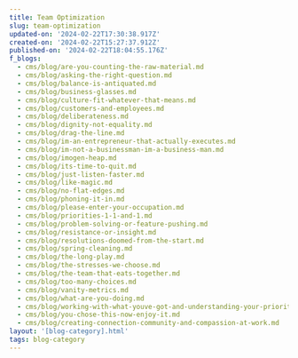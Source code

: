 ```yaml
---
title: Team Optimization
slug: team-optimization
updated-on: '2024-02-22T17:30:38.917Z'
created-on: '2024-02-22T15:27:37.912Z'
published-on: '2024-02-22T18:04:55.176Z'
f_blogs:
  - cms/blog/are-you-counting-the-raw-material.md
  - cms/blog/asking-the-right-question.md
  - cms/blog/balance-is-antiquated.md
  - cms/blog/business-glasses.md
  - cms/blog/culture-fit-whatever-that-means.md
  - cms/blog/customers-and-employees.md
  - cms/blog/deliberateness.md
  - cms/blog/dignity-not-equality.md
  - cms/blog/drag-the-line.md
  - cms/blog/im-an-entrepreneur-that-actually-executes.md
  - cms/blog/im-not-a-businessman-im-a-business-man.md
  - cms/blog/imogen-heap.md
  - cms/blog/its-time-to-quit.md
  - cms/blog/just-listen-faster.md
  - cms/blog/like-magic.md
  - cms/blog/no-flat-edges.md
  - cms/blog/phoning-it-in.md
  - cms/blog/please-enter-your-occupation.md
  - cms/blog/priorities-1-1-and-1.md
  - cms/blog/problem-solving-or-feature-pushing.md
  - cms/blog/resistance-or-insight.md
  - cms/blog/resolutions-doomed-from-the-start.md
  - cms/blog/spring-cleaning.md
  - cms/blog/the-long-play.md
  - cms/blog/the-stresses-we-choose.md
  - cms/blog/the-team-that-eats-together.md
  - cms/blog/too-many-choices.md
  - cms/blog/vanity-metrics.md
  - cms/blog/what-are-you-doing.md
  - cms/blog/working-with-what-youve-got-and-understanding-your-priorities.md
  - cms/blog/you-chose-this-now-enjoy-it.md
  - cms/blog/creating-connection-community-and-compassion-at-work.md
layout: '[blog-category].html'
tags: blog-category
---
```



